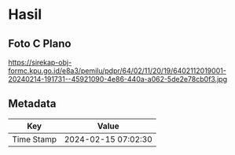 # Hasil

## Foto C Plano

https://sirekap-obj-formc.kpu.go.id/e8a3/pemilu/pdpr/64/02/11/20/19/6402112019001-20240214-191731--45921090-4e86-440a-a062-5de2e78cb0f3.jpg


## Metadata

| Key        | Value               |
| ---------- | ------------------- |
| Time Stamp | 2024-02-15 07:02:30 |



